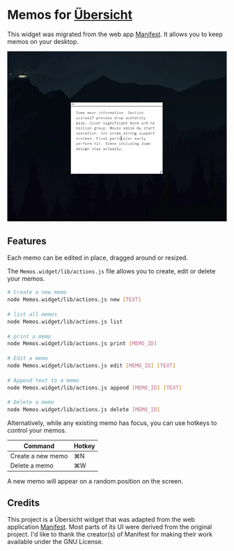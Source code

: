 # Memos for [Übersicht](http://tracesof.net/uebersicht/)

This widget was migrated from the web app [Manifest](https://github.com/jonathontoon/manifest).
It allows you to keep memos on your desktop.

![](./screenshot.png)

## Features

Each memo can be edited in place, dragged around or resized.

The `Memos.widget/lib/actions.js` file allows you to create, edit or delete your memos.

```bash
# Create a new memo
node Memos.widget/lib/actions.js new [TEXT]

# list all memos
node Memos.widget/lib/actions.js list

# print a memo
node Memos.widget/lib/actions.js print [MEMO_ID]

# Edit a memo
node Memos.widget/lib/actions.js edit [MEMO_ID] [TEXT]

# Append text to a memo
node Memos.widget/lib/actions.js append [MEMO_ID] [TEXT]

# Delete a memo
node Memos.widget/lib/actions.js delete [MEMO_ID]
```

Alternatively, while any existing memo has focus, you can use hotkeys to control your memos.

| Command           | Hotkey |
| ----------------- | ------ |
| Create a new memo | ⌘N     |
| Delete a memo     | ⌘W     |

A new memo will appear on a random position on the screen.

## Credits

This project is a Übersicht widget that was adapted from the web application [Manifest](https://github.com/jonathontoon/manifest).
Most parts of its UI were derived from the original project.
I'd like to thank the creator(s) of Manifest for making their work available under the GNU
License.
